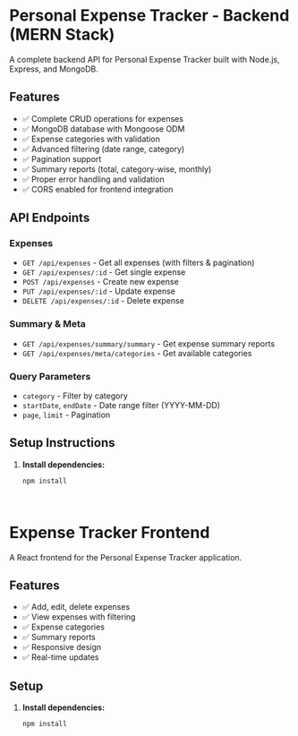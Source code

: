 # Personal Expense Tracker - Backend (MERN Stack)

A complete backend API for Personal Expense Tracker built with Node.js, Express, and MongoDB.

## Features

- ✅ Complete CRUD operations for expenses
- ✅ MongoDB database with Mongoose ODM
- ✅ Expense categories with validation
- ✅ Advanced filtering (date range, category)
- ✅ Pagination support
- ✅ Summary reports (total, category-wise, monthly)
- ✅ Proper error handling and validation
- ✅ CORS enabled for frontend integration

## API Endpoints

### Expenses
- `GET /api/expenses` - Get all expenses (with filters & pagination)
- `GET /api/expenses/:id` - Get single expense
- `POST /api/expenses` - Create new expense
- `PUT /api/expenses/:id` - Update expense
- `DELETE /api/expenses/:id` - Delete expense

### Summary & Meta
- `GET /api/expenses/summary/summary` - Get expense summary reports
- `GET /api/expenses/meta/categories` - Get available categories

### Query Parameters
- `category` - Filter by category
- `startDate`, `endDate` - Date range filter (YYYY-MM-DD)
- `page`, `limit` - Pagination

## Setup Instructions

1. **Install dependencies:**
   ```bash
   npm install




# Expense Tracker Frontend

A React frontend for the Personal Expense Tracker application.

## Features

- ✅ Add, edit, delete expenses
- ✅ View expenses with filtering
- ✅ Expense categories
- ✅ Summary reports
- ✅ Responsive design
- ✅ Real-time updates

## Setup

1. **Install dependencies:**
   ```bash
   npm install
